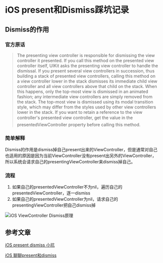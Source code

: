 # iOS present和Dismiss踩坑记录
## Dismiss的作用
### 官方原话
> The presenting view controller is responsible for dismissing the view controller it presented. If you call this method on the presented view controller itself, UIKit asks the presenting view controller to handle the dismissal.
If you present several view controllers in succession, thus building a stack of presented view controllers, calling this method on a view controller lower in the stack dismisses its immediate child view controller and all view controllers above that child on the stack. When this happens, only the top-most view is dismissed in an animated fashion; any intermediate view controllers are simply removed from the stack. The top-most view is dismissed using its modal transition style, which may differ from the styles used by other view controllers lower in the stack.
If you want to retain a reference to the view controller's presented view controller, get the value in the presentedViewController property before calling this method.

### 简单解释
Dismiss的作用是dismiss掉自己present出来的ViewController，但是通常对自己也适用的原因是因为当前ViewController没有present出另外的ViewController，所以系统会请求自己的presentingViewController来dismiss掉自己。

### 流程

1. 如果自己的presentedViewController不为nil，遍历自己的presentedViewController，逐一dismiss
2. 如果自己的presentedViewController为nil，请求自己的presentingViewController把自己dismiss掉

![iOS ViewController Dismiss原理](https://tva1.sinaimg.cn/large/006y8mN6gy1g8knwe2s4xj30ki0olt9k.jpg)


## 参考文章
[iOS present dismiss 小坑](https://www.jianshu.com/p/a1db4af31953)

[iOS 聊聊present和dismiss](https://www.jianshu.com/p/455d5f0b3656)